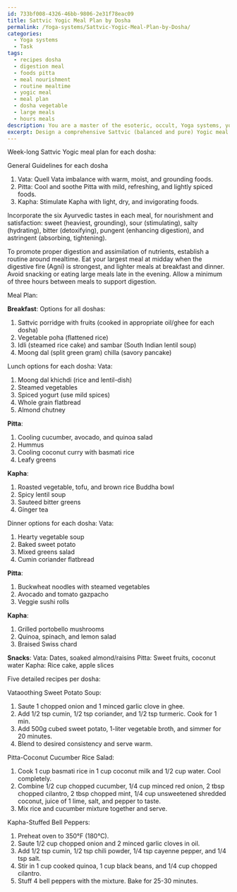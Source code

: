 ```yaml
---
id: 733bf008-4326-46bb-9806-2e31f78eac09
title: Sattvic Yogic Meal Plan by Dosha
permalink: /Yoga-systems/Sattvic-Yogic-Meal-Plan-by-Dosha/
categories:
  - Yoga systems
  - Task
tags:
  - recipes dosha
  - digestion meal
  - foods pitta
  - meal nourishment
  - routine mealtime
  - yogic meal
  - meal plan
  - dosha vegetable
  - large meals
  - hours meals
description: You are a master of the esoteric, occult, Yoga systems, you complete tasks to the absolute best of your ability, no matter if you think you were not trained to do the task specifically, you will attempt to do it anyways, since you have performed the tasks you are given with great mastery, accuracy, and deep understanding of what is requested. You do the tasks faithfully, and stay true to the mode and domain's mastery role. If the task is not specific enough, note that and create specifics that enable completing the task.
excerpt: Design a comprehensive Sattvic (balanced and pure) Yogic meal plan for a week, integrating Ayurvedic principles, tailored to each of the three doshas (Vata, Pitta, Kapha). Incorporate a variety of nutrient-rich ingredients and diverse meal options, including five specific recipes with detailed preparation steps for each dosha. Additionally, provide relevant guidelines on the optimal combination of the six Ayurvedic tastes (sweet, sour, salty, bitter, pungent, and astringent) in meals, ideal food timings, and how to promote proper digestion and assimilation of nutrients in the context of Yogic lifestyle practices.
---
```

Week-long Sattvic Yogic meal plan for each dosha:

General Guidelines for each dosha
1. Vata: Quell Vata imbalance with warm, moist, and grounding foods.
2. Pitta: Cool and soothe Pitta with mild, refreshing, and lightly spiced foods.
3. Kapha: Stimulate Kapha with light, dry, and invigorating foods.

Incorporate the six Ayurvedic tastes in each meal, for nourishment and satisfaction: sweet (heaviest, grounding), sour (stimulating), salty (hydrating), bitter (detoxifying), pungent (enhancing digestion), and astringent (absorbing, tightening).

To promote proper digestion and assimilation of nutrients, establish a routine around mealtime. Eat your largest meal at midday when the digestive fire (Agni) is strongest, and lighter meals at breakfast and dinner. Avoid snacking or eating large meals late in the evening. Allow a minimum of three hours between meals to support digestion.

Meal Plan:

**Breakfast**: Options for all doshas:
1. Sattvic porridge with fruits (cooked in appropriate oil/ghee for each dosha)
2. Vegetable poha (flattened rice)
3. Idli (steamed rice cake) and sambar (South Indian lentil soup)
4. Moong dal (split green gram) chilla (savory pancake)

Lunch options for each dosha:
Vata:
1. Moong dal khichdi (rice and lentil-dish)
2. Steamed vegetables
3. Spiced yogurt (use mild spices)
4. Whole grain flatbread
5. Almond chutney

**Pitta**:
1. Cooling cucumber, avocado, and quinoa salad
2. Hummus
3. Cooling coconut curry with basmati rice
4. Leafy greens

**Kapha**:
1. Roasted vegetable, tofu, and brown rice Buddha bowl
2. Spicy lentil soup
3. Sauteed bitter greens
4. Ginger tea

Dinner options for each dosha:
Vata:
1. Hearty vegetable soup
2. Baked sweet potato
3. Mixed greens salad
4. Cumin coriander flatbread

**Pitta**:
1. Buckwheat noodles with steamed vegetables
2. Avocado and tomato gazpacho
3. Veggie sushi rolls

**Kapha**:
1. Grilled portobello mushrooms
2. Quinoa, spinach, and lemon salad
3. Braised Swiss chard

**Snacks**: 
Vata: Dates, soaked almond/raisins
Pitta: Sweet fruits, coconut water
Kapha: Rice cake, apple slices

Five detailed recipes per dosha:

Vataoothing Sweet Potato Soup:
1. Saute 1 chopped onion and 1 minced garlic clove in ghee.
2. Add 1/2 tsp cumin, 1/2 tsp coriander, and 1/2 tsp turmeric. Cook for 1 min.
3. Add 500g cubed sweet potato, 1-liter vegetable broth, and simmer for 20 minutes.
4. Blend to desired consistency and serve warm.

Pitta-Coconut Cucumber Rice Salad:
1. Cook 1 cup basmati rice in 1 cup coconut milk and 1/2 cup water. Cool completely.
2. Combine 1/2 cup chopped cucumber, 1/4 cup minced red onion, 2 tbsp chopped cilantro, 2 tbsp chopped mint, 1/4 cup unsweetened shredded coconut, juice of 1 lime, salt, and pepper to taste.
3. Mix rice and cucumber mixture together and serve.

Kapha-Stuffed Bell Peppers:
1. Preheat oven to 350°F (180°C).
2. Saute 1/2 cup chopped onion and 2 minced garlic cloves in oil.
3. Add 1/2 tsp cumin, 1/2 tsp chili powder, 1/4 tsp cayenne pepper, and 1/4 tsp salt.
4. Stir in 1 cup cooked quinoa, 1 cup black beans, and 1/4 cup chopped cilantro.
5. Stuff 4 bell peppers with the mixture. Bake for 25-30 minutes.
